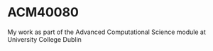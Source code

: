 # ACM40080
My work as part of the Advanced Computational Science module at University College Dublin
